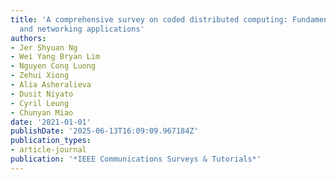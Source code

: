 ```yaml
---
title: 'A comprehensive survey on coded distributed computing: Fundamentals, challenges,
  and networking applications'
authors:
- Jer Shyuan Ng
- Wei Yang Bryan Lim
- Nguyen Cong Luong
- Zehui Xiong
- Alia Asheralieva
- Dusit Niyato
- Cyril Leung
- Chunyan Miao
date: '2021-01-01'
publishDate: '2025-06-13T16:09:09.967184Z'
publication_types:
- article-journal
publication: '*IEEE Communications Surveys & Tutorials*'
---
```


